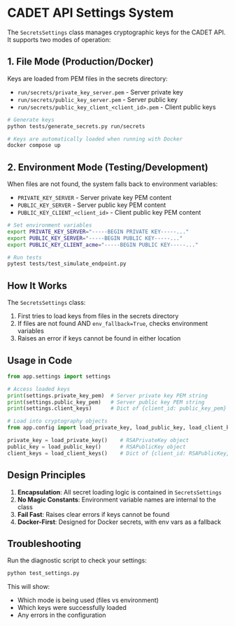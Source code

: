 # CADET API Settings System

The `SecretsSettings` class manages cryptographic keys for the CADET API. It supports two modes of operation:

## 1. File Mode (Production/Docker)

Keys are loaded from PEM files in the secrets directory:
- `run/secrets/private_key_server.pem` - Server private key
- `run/secrets/public_key_server.pem` - Server public key  
- `run/secrets/public_key_client_<client_id>.pem` - Client public keys

```bash
# Generate keys
python tests/generate_secrets.py run/secrets

# Keys are automatically loaded when running with Docker
docker compose up
```

## 2. Environment Mode (Testing/Development)

When files are not found, the system falls back to environment variables:
- `PRIVATE_KEY_SERVER` - Server private key PEM content
- `PUBLIC_KEY_SERVER` - Server public key PEM content
- `PUBLIC_KEY_CLIENT_<client_id>` - Client public key PEM content

```bash
# Set environment variables
export PRIVATE_KEY_SERVER="-----BEGIN PRIVATE KEY-----..."
export PUBLIC_KEY_SERVER="-----BEGIN PUBLIC KEY-----..."
export PUBLIC_KEY_CLIENT_acme="-----BEGIN PUBLIC KEY-----..."

# Run tests
pytest tests/test_simulate_endpoint.py
```

## How It Works

The `SecretsSettings` class:
1. First tries to load keys from files in the secrets directory
2. If files are not found AND `env_fallback=True`, checks environment variables
3. Raises an error if keys cannot be found in either location

## Usage in Code

```python
from app.settings import settings

# Access loaded keys
print(settings.private_key_pem)  # Server private key PEM string
print(settings.public_key_pem)   # Server public key PEM string
print(settings.client_keys)      # Dict of {client_id: public_key_pem}

# Load into cryptography objects
from app.config import load_private_key, load_public_key, load_client_keys

private_key = load_private_key()    # RSAPrivateKey object
public_key = load_public_key()      # RSAPublicKey object  
client_keys = load_client_keys()    # Dict of {client_id: RSAPublicKey}
```

## Design Principles

1. **Encapsulation**: All secret loading logic is contained in `SecretsSettings`
2. **No Magic Constants**: Environment variable names are internal to the class
3. **Fail Fast**: Raises clear errors if keys cannot be found
4. **Docker-First**: Designed for Docker secrets, with env vars as a fallback

## Troubleshooting

Run the diagnostic script to check your settings:
```bash
python test_settings.py
```

This will show:
- Which mode is being used (files vs environment)
- Which keys were successfully loaded
- Any errors in the configuration